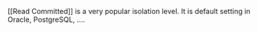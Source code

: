 
[[Read Committed]] is a very popular isolation level. It is default setting in Oracle, PostgreSQL, ....

